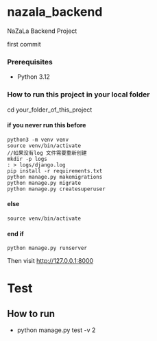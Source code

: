 # nazala_backend
NaZaLa Backend Project

first commit

### Prerequisites
- Python 3.12

### How to run this project in your local folder
cd your_folder_of_this_project

#### if you never run this before
    python3 -m venv venv
    source venv/bin/activate
    //如果没有log 文件需要重新创建
    mkdir -p logs
    : > logs/django.log
    pip install -r requirements.txt
    python manage.py makemigrations
    python manage.py migrate
    python manage.py createsuperuser
#### else
    source venv/bin/activate
#### end if

    python manage.py runserver

Then visit http://127.0.0.1:8000



# Test
## How to run
 - python manage.py test -v 2

